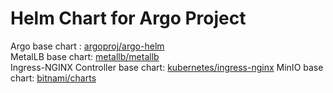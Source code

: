 # Helm Chart for Argo Project

Argo base chart : [argoproj/argo-helm][ref1]  
MetalLB base chart: [metallb/metallb][ref2]  
Ingress-NGINX Controller base chart: [kubernetes/ingress-nginx][ref3]
MinIO base chart: [bitnami/charts][ref4]

[ref1]: https://github.com/argoproj/argo-helm/tree/main
[ref2]: https://github.com/metallb/metallb/tree/main
[ref3]: https://github.com/kubernetes/ingress-nginx/tree/main
[ref4]: https://github.com/bitnami/charts/tree/main/bitnami/minio
